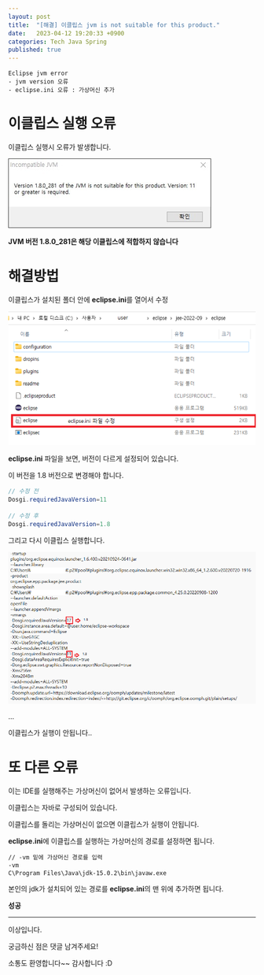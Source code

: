 ```yaml
---
layout: post
title:  "[해결] 이클립스 jvm is not suitable for this product."
date:   2023-04-12 19:20:33 +0900
categories: Tech Java Spring
published: true
---
```

```
Eclipse jvm error
- jvm version 오류
- eclipse.ini 오류 : 가상머신 추가
```

# 이클립스 실행 오류

이클립스 실행시 오류가 발생합니다.

![Eclipse_jvm_error1.jpeg](/assets/img/Tech/Java/Spring/Eclipse_jvm_error/Eclipse_jvm_error1.jpeg)

**JVM 버전 1.8.0_281은 해당 이클립스에 적합하지 않습니다**

# 해결방법

이클립스가 설치된 폴더 안에 **eclipse.ini**를 열어서 수정

![Eclipse_jvm_error2.png](/assets/img/Tech/Java/Spring/Eclipse_jvm_error/Eclipse_jvm_error2.png)

**eclipse.ini** 파일을 보면, 버전이 다르게 설정되어 있습니다.

이 버전을 1.8 버전으로 변경해야 합니다.

```java
// 수정 전
Dosgi.requiredJavaVersion=11

// 수정 후
Dosgi.requiredJavaVersion=1.8
```

그리고 다시 이클립스 실행합니다.

![Eclipse_jvm_error3.png](/assets/img/Tech/Java/Spring/Eclipse_jvm_error/Eclipse_jvm_error3.png)

...

이클립스가 실행이 안됩니다..

# 또 다른 오류

이는 IDE를 실행해주는 가상머신이 없어서 발생하는 오류입니다.

이클립스는 자바로 구성되어 있습니다.

이클립스를 돌리는 가상머신이 없으면 이클립스가 실행이 안됩니다.

**eclipse.ini**에 이클립스를 실행하는 가상머신의 경로를 설정하면 됩니다.

```
// -vm 밑에 가상머신 경로를 입력 
-vm
C\Program Files\Java\jdk-15.0.2\bin\javaw.exe
```

본인의 jdk가 설치되어 있는 경로를 **eclipse.ini**의 맨 위에 추가하면 됩니다.

**성공**

---

이상입니다.

궁금하신 점은 댓글 남겨주세요!

소통도 환영합니다~~ 감사합니다 :D